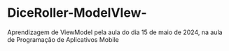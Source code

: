 # DiceRoller-ModelVIew-
Aprendizagem de ViewModel pela aula do dia 15 de maio de 2024, na aula de Programação de Aplicativos Mobile
